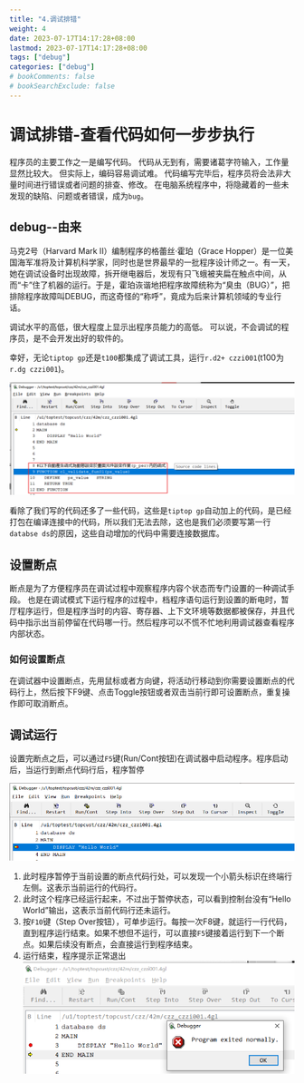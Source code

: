 ```yaml
---
title: "4.调试排错"
weight: 4
date: 2023-07-17T14:17:28+08:00
lastmod: 2023-07-17T14:17:28+08:00
tags: ["debug"]
categories: ["debug"]
# bookComments: false
# bookSearchExclude: false
---
```


# 调试排错-查看代码如何一步步执行

程序员的主要工作之一是编写代码。
代码从无到有，需要诸葛字符输入，工作量显然比较大。
但实际上，编码容易调试难。
代码编写完毕后，程序员将会法非大量时间进行错误或者问题的排查、修改。
在电脑系统程序中，将隐藏着的一些未发现的缺陷、问题或者错误，成为`bug`。

## debug--由来

马克2号（Harvard Mark II）编制程序的格蕾丝·霍珀（Grace Hopper）是一位美国海军准将及计算机科学家，同时也是世界最早的一批程序设计师之一。有一天，她在调试设备时出现故障，拆开继电器后，发现有只飞蛾被夹扁在触点中间，从而“卡”住了机器的运行。于是，霍珀诙谐地把程序故障统称为“臭虫（BUG）”，把排除程序故障叫DEBUG，而这奇怪的“称呼”，竟成为后来计算机领域的专业行话。


调试水平的高低，很大程度上显示出程序员能力的高低。
可以说，不会调试的程序员，是不会开发出好的软件的。

幸好，无论`tiptop gp`还是`t100`都集成了调试工具，运行`r.d2+ czzi001`(t100为`r.dg czzi001`)。

![debug](images/image.png)

看除了我们写的代码还多了一些代码，这些是`tiptop gp`自动加上的代码，是已经打包在编译连接中的代码，所以我们无法去除，这也是我们必须要写第一行`databse ds`的原因，这些自动增加的代码中需要连接数据库。

## 设置断点

断点是为了方便程序员在调试过程中观察程序内容个状态而专门设置的一种调试手段。
也是在调试模式下运行程序的过程中，档程序语句运行到设置的断电时，暂厅程序运行，但是程序当时的内容、寄存器、上下文环境等数据都被保存，并且代码中指示出当前停留在代码哪一行。然后程序可以不慌不忙地利用调试器查看程序内部状态。

### 如何设置断点

在调试器中设置断点，先用鼠标或者方向键，将活动行移动到你需要设置断点的代码行上，然后按下F9键、点击Toggle按钮或者双击当前行即可设置断点，重复操作即可取消断点。

## 调试运行

设置完断点之后，可以通过`F5`键(Run/Cont按钮)在调试器中启动程序。程序启动后，当运行到断点代码行后，程序暂停

![在断点处暂停](images/image-1.png)

1. 此时程序暂停于当前设置的断点代码行处，可以发现一个小箭头标识在终端行左侧。这表示当前运行的代码行。
2. 此时这个程序已经运行起来，不过出于暂停状态，可以看到控制台没有“Hello World”输出，这表示当前代码行还未运行。
3. 按`F10`键（Step Over按钮），可单步运行。每按一次F8键，就运行一行代码，直到程序运行结束。如果不想但不运行，可以直接`F5`键接着运行到下一个断点。如果后续没有断点，会直接运行到程序结束。
4. 运行结束，程序提示正常退出
![exit program](images/image-2.png)

